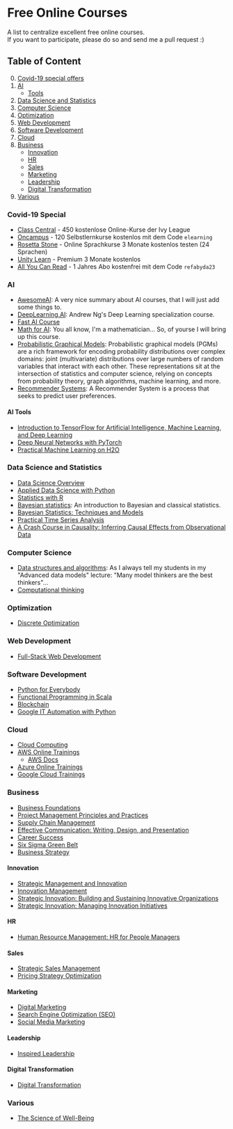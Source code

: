 # Free Online Courses
A list to centralize excellent free online courses.  
If you want to participate, please do so and send me a pull request :)

## Table of Content
0. [Covid-19 special offers](#covid-19-special)
1. [AI](#ai)  
   * [Tools](#ai-tools)
2. [Data Science and Statistics](#data-science-and-statistics)  
3. [Computer Science](#computer-science)  
4. [Optimization](#optimization)  
5. [Web Development](#web-development)  
6. [Software Development](#software-development)  
7. [Cloud](#cloud)
8. [Business](#business)
   * [Innovation](#innovation)
   * [HR](#hr)
   * [Sales](#sales)
   * [Marketing](#marketing)
   * [Leadership](#leadership)
   * [Digital Transformation](#digital-transformation)
9. [Various](#various)

### Covid-19 Special
* [Class Central](https://www.freecodecamp.org/news/ivy-league-free-online-courses-a0d7ae675869/) - 450 kostenlose Online-Kurse der Ivy League
* [Oncampus](https://www.oncampus.de/weiterbildung/selbstlernkurse) - 120 Selbstlernkurse kostenlos mit dem Code `elearning`
* [Rosetta Stone](https://www.rosettastone.com/freeforstudents/) - Online Sprachkurse 3 Monate kostenlos testen (24 Sprachen)
* [Unity Learn](https://unity.com/products/learn-premium) - Premium 3 Monate kostenlos
* [All You Can Read](https://www.hifitest.de/allyoucanread) - 1 Jahres Abo kostenfrei mit dem Code `refabyda23`

### AI
* [AwesomeAI](https://github.com/hades217/awesome-ai): A very nice summary about AI courses, that I will just add some things to.  
* [DeepLearning.AI](https://www.deeplearning.ai/ "DeepLearning.AI"): Andrew Ng's Deep Learning specialization course.  
* [Fast AI Course](https://course.fast.ai/)
* [Math for AI](https://www.coursera.org/specializations/mathematics-machine-learning): You all know, I'm a mathematician... So, of yourse I will bring up this course.  
* [Probabilistic Graphical Models](https://www.coursera.org/specializations/probabilistic-graphical-models): Probabilistic graphical models (PGMs) are a rich framework for encoding probability distributions over complex domains: joint (multivariate) distributions over large numbers of random variables that interact with each other. These representations sit at the intersection of statistics and computer science, relying on concepts from probability theory, graph algorithms, machine learning, and more.  
* [Recommender Systems](https://www.coursera.org/specializations/recommender-systems): A Recommender System is a process that seeks to predict user preferences.    
#### AI Tools
* [Introduction to TensorFlow for Artificial Intelligence, Machine Learning, and Deep Learning](https://www.coursera.org/learn/introduction-tensorflow)
* [Deep Neural Networks with PyTorch](https://www.coursera.org/learn/deep-neural-networks-with-pytorch)
* [Practical Machine Learning on H2O](https://www.coursera.org/learn/machine-learning-h2o)

### Data Science and Statistics
* [Data Science Overview](https://www.coursera.org/specializations/jhu-data-science)  
* [Applied Data Science with Python](https://www.coursera.org/specializations/data-science-python)  
* [Statistics with R](https://www.coursera.org/specializations/statistics)  
* [Bayesian statistics](https://www.coursera.org/learn/bayesian-statistics): An introduction to Bayesian and classical statistics.  
* [Bayesian Statistics: Techniques and Models](https://www.coursera.org/learn/mcmc-bayesian-statistics)  
* [Practical Time Series Analysis](https://www.coursera.org/learn/practical-time-series-analysis)  
* [A Crash Course in Causality: Inferring Causal Effects from Observational Data](https://www.coursera.org/learn/crash-course-in-causality)  

### Computer Science
* [Data structures and algorithms](https://www.coursera.org/specializations/data-structures-algorithms): As I always tell my students in my "Advanced data models" lecture: "Many model thinkers are the best thinkers"...  
* [Computational thinking](https://www.coursera.org/learn/computational-thinking-problem-solving)  

### Optimization
* [Discrete Optimization](https://www.coursera.org/learn/discrete-optimization)  

### Web Development
* [Full-Stack Web Development](https://www.coursera.org/specializations/full-stack-react)  

### Software Development
* [Python for Everybody](https://www.coursera.org/specializations/python)  
* [Functional Programming in Scala](https://www.coursera.org/specializations/scala)  
* [Blockchain](https://www.coursera.org/specializations/blockchain)  
* [Google IT Automation with Python](https://www.coursera.org/professional-certificates/google-it-automation)

### Cloud
* [Cloud Computing](https://www.coursera.org/specializations/cloud-computing)
* [AWS Online Trainings](https://www.aws.training/)
   * [AWS Docs](https://docs.aws.amazon.com/)
* [Azure Online Trainings](https://docs.microsoft.com/en-us/learn/)
* [Google Cloud Trainings](https://cloud.google.com/training)

### Business
* [Business Foundations](https://www.coursera.org/specializations/wharton-business-foundations)
* [Project Management Principles and Practices](https://www.coursera.org/specializations/project-management)
* [Supply Chain Management](https://www.coursera.org/specializations/supply-chain-management)
* [Effective Communication: Writing, Design, and Presentation](https://www.coursera.org/specializations/effective-business-communication)
* [Career Success](https://www.coursera.org/specializations/career-success)
* [Six Sigma Green Belt](https://www.coursera.org/specializations/six-sigma-green-belt)
* [Business Strategy](https://www.coursera.org/specializations/business-strategy)
#### Innovation
* [Strategic Management and Innovation](https://www.coursera.org/specializations/strategic-management)
* [Innovation Management](https://www.coursera.org/learn/innovation-management)
* [Strategic Innovation: Building and Sustaining Innovative Organizations](https://www.coursera.org/learn/strategic-innovation-building-and-sustaining-innovative-organizations)
* [Strategic Innovation: Managing Innovation Initiatives](https://www.coursera.org/learn/strategic-innovation-innovation-at-the-frontier)
#### HR
* [Human Resource Management: HR for People Managers](https://www.coursera.org/specializations/human-resource-management)
#### Sales
* [Strategic Sales Management](https://www.coursera.org/specializations/sales-management-bridging-gap-strategy-sales)
* [Pricing Strategy Optimization](https://www.coursera.org/specializations/uva-darden-bcg-pricing-strategy)
#### Marketing
* [Digital Marketing](https://www.coursera.org/specializations/digital-marketing)
* [Search Engine Optimization (SEO)](https://www.coursera.org/specializations/seo)
* [Social Media Marketing](https://www.coursera.org/specializations/social-media-marketing)
#### Leadership
* [Inspired Leadership](https://www.coursera.org/specializations/inspired-leadership)
#### Digital Transformation
* [Digital Transformation](https://www.coursera.org/learn/bcg-uva-darden-digital-transformation)

### Various
* [The Science of Well-Being](https://www.coursera.org/learn/the-science-of-well-being)


